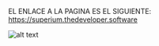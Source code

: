 EL ENLACE A LA PAGINA ES EL SIGUIENTE:
https://superium.thedeveloper.software


![alt text](https://i.postimg.cc/K8QXBrn1/sublimado.png)
